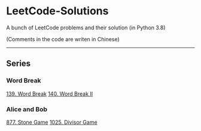 # LeetCode-Solutions

A bunch of LeetCode problems and their solution (in Python 3.8)

(Comments in the code are writen in Chinese)

---

## Series

### Word Break

[139. Word Break](Problems/139.%20Word%20Break.py)
[140. Word Break II](Problems/140.%20Word%20Break%20II.py)

### Alice and Bob

[877. Stone Game](Problems/877.%20Stone%20Game.py)
[1025. Divisor Game](Problems/1025.%20Divisor%20Game.py)
